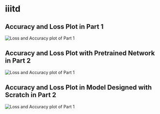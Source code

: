 # iiitd


## Accuracy and Loss Plot in Part 1

![Loss and Accuracy plot of Part 1](https://i.imgur.com/UE7quDR.png)

## Accuracy and Loss Plot with Pretrained Network in Part 2

![Loss and Accuracy plot of Part 1](https://i.imgur.com/GCiGFnn.png)

## Accuracy and Loss Plot in Model Designed with Scratch in Part 2

![Loss and Accuracy plot of Part 1](https://i.imgur.com/9TBhVtk.png)
